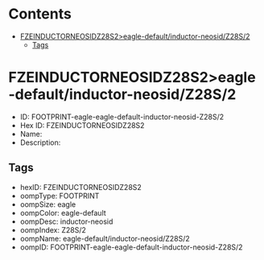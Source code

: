 



Contents
========

* [FZEINDUCTORNEOSIDZ28S2>eagle-default/inductor-neosid/Z28S/2](#fzeinductorneosidz28s2eagle-defaultinductor-neosidz28s2)
	* [Tags](#tags)

# FZEINDUCTORNEOSIDZ28S2>eagle-default/inductor-neosid/Z28S/2

- ID: FOOTPRINT-eagle-eagle-default-inductor-neosid-Z28S/2
- Hex ID: FZEINDUCTORNEOSIDZ28S2
- Name: 
- Description: 

## Tags

- hexID: FZEINDUCTORNEOSIDZ28S2
- oompType: FOOTPRINT
- oompSize: eagle
- oompColor: eagle-default
- oompDesc: inductor-neosid
- oompIndex: Z28S/2
- oompName: eagle-default/inductor-neosid/Z28S/2
- oompID: FOOTPRINT-eagle-eagle-default-inductor-neosid-Z28S/2
